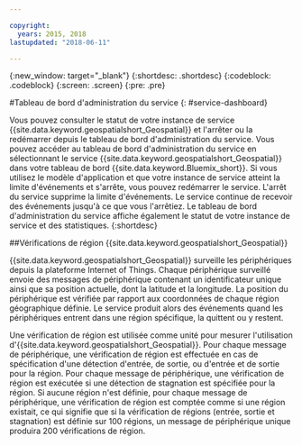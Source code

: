 ```yaml
---

copyright:
  years: 2015, 2018
lastupdated: "2018-06-11"

---
```


<!-- Attribute definitions -->
{:new_window: target="_blank"}
{:shortdesc: .shortdesc}
{:codeblock: .codeblock}
{:screen: .screen}
{:pre: .pre}

#Tableau de bord d'administration du service
{: #service-dashboard}


Vous pouvez consulter le statut de votre instance de service {{site.data.keyword.geospatialshort_Geospatial}} et l'arrêter ou la redémarrer depuis le tableau de bord d'administration du service. Vous pouvez accéder au tableau de bord d'administration du service en sélectionnant le service {{site.data.keyword.geospatialshort_Geospatial}} dans votre tableau de bord {{site.data.keyword.Bluemix_short}}. Si vous utilisez le modèle d'application et que votre instance de service atteint la limite d'événements et s'arrête, vous pouvez redémarrer le service. L'arrêt du service supprime la limite d'événements. Le service continue de recevoir des événements jusqu'à ce que vous l'arrêtiez. Le tableau de bord d'administration du service affiche également le statut de votre instance de service et des statistiques.
{:shortdesc}

##Vérifications de région {{site.data.keyword.geospatialshort_Geospatial}}

{{site.data.keyword.geospatialshort_Geospatial}} surveille les périphériques depuis la plateforme Internet of Things. Chaque périphérique surveillé envoie des messages de périphérique contenant un identificateur unique ainsi que sa position actuelle, dont la latitude et la longitude. La position du périphérique est vérifiée par rapport aux coordonnées de chaque région géographique définie. Le service produit alors des événements quand les périphériques entrent dans une région spécifique, la quittent ou y restent.

Une vérification de région est utilisée comme unité pour mesurer l'utilisation d'{{site.data.keyword.geospatialshort_Geospatial}}. Pour chaque message de périphérique, une vérification de région est effectuée en cas de spécification d'une détection d'entrée, de sortie, ou d'entrée et de sortie pour la région. Pour chaque message de périphérique, une vérification de région est exécutée si une détection de stagnation est spécifiée pour la région. Si aucune région n'est définie, pour chaque message de périphérique, une vérification de région est comptée comme si une région existait, ce qui signifie que si la vérification de régions (entrée, sortie et stagnation) est définie sur 100 régions, un message de périphérique unique produira 200 vérifications de région.
